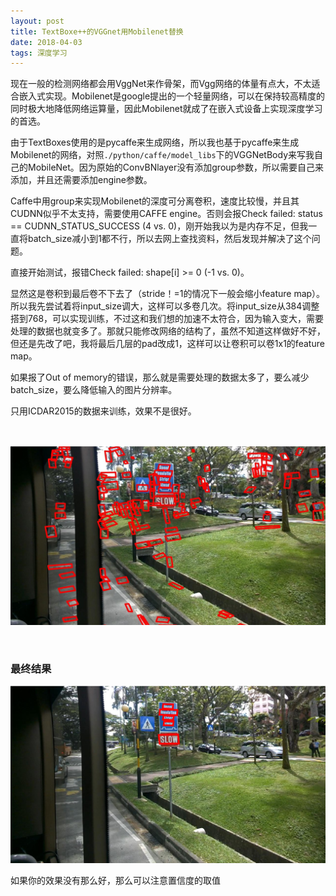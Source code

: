 ```yaml
---
layout: post
title: TextBoxe++的VGGnet用Mobilenet替换
date: 2018-04-03
tags: 深度学习
---
```


现在一般的检测网络都会用VggNet来作骨架，而Vgg网络的体量有点大，不太适合嵌入式实现。Mobilenet是google提出的一个轻量网络，可以在保持较高精度的同时极大地降低网络运算量，因此Mobilenet就成了在嵌入式设备上实现深度学习的首选。

由于TextBoxes使用的是pycaffe来生成网络，所以我也基于pycaffe来生成Mobilenet的网络，对照`./python/caffe/model_libs`下的VGGNetBody来写我自己的MobileNet。因为原始的ConvBNlayer没有添加group参数，所以需要自己来添加，并且还需要添加engine参数。

Caffe中用group来实现Mobilenet的深度可分离卷积，速度比较慢，并且其CUDNN似乎不太支持，需要使用CAFFE engine。否则会报Check failed: status == CUDNN_STATUS_SUCCESS (4 vs. 0)，刚开始我以为是内存不足，但我一直将batch_size减小到1都不行，所以去网上查找资料，然后发现并解决了这个问题。

直接开始测试，报错Check failed: shape[i] >= 0 (-1 vs. 0)。

显然这是卷积到最后卷不下去了（stride！=1的情况下一般会缩小feature map）。所以我先尝试着将input_size调大，这样可以多卷几次。将input_size从384调整搭到768，可以实现训练，不过这和我们想的加速不太符合，因为输入变大，需要处理的数据也就变多了。那就只能修改网络的结构了，虽然不知道这样做好不好，但还是先改了吧，我将最后几层的pad改成1，这样可以让卷积可以卷1x1的feature map。

如果报了Out of memory的错误，那么就是需要处理的数据太多了，要么减少batch_size，要么降低输入的图片分辨率。

只用ICDAR2015的数据来训练，效果不是很好。

<br/>

![](/images/posts/2018-04-05-VGG2Mobile/1.jpg)

<br/>

### 最终结果

![](/images/posts/2018-04-05-VGG2Mobile/demo_det_result.png)

如果你的效果没有那么好，那么可以注意置信度的取值